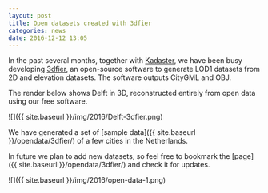 ```yaml
---
layout: post
title: Open datasets created with 3dfier
categories: news
date: 2016-12-12 13:05
---
```


In the past several months, together with [Kadaster](https://www.kadaster.nl), we have been busy developing [3dfier](https://github.com/tudelft3d/3dfier), an open-source software to generate LOD1 datasets from 2D and elevation datasets.
The software outputs CityGML and OBJ.

The render below shows Delft in 3D, reconstructed entirely from open data using our free software.<br />

![]({{ site.baseurl }}/img/2016/Delft-3dfier.png)<br />

We have generated a set of [sample data]({{ site.baseurl }}/opendata/3dfier/) of a few cities in the Netherlands.

In future we plan to add new datasets, so feel free to bookmark the [page]({{ site.baseurl }}/opendata/3dfier/) and check it for updates.<br />

![]({{ site.baseurl }}/img/2016/open-data-1.png)